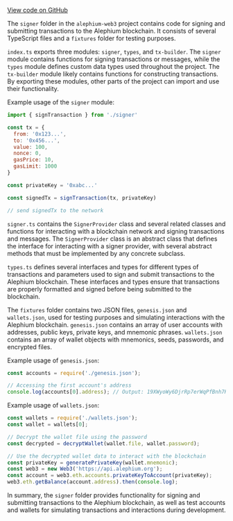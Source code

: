 [View code on GitHub](https://github.com/alephium/alephium-web3/.autodoc/docs/json/packages/web3/src/signer)

The `signer` folder in the `alephium-web3` project contains code for signing and submitting transactions to the Alephium blockchain. It consists of several TypeScript files and a `fixtures` folder for testing purposes.

`index.ts` exports three modules: `signer`, `types`, and `tx-builder`. The `signer` module contains functions for signing transactions or messages, while the `types` module defines custom data types used throughout the project. The `tx-builder` module likely contains functions for constructing transactions. By exporting these modules, other parts of the project can import and use their functionality.

Example usage of the `signer` module:

```javascript
import { signTransaction } from './signer'

const tx = {
  from: '0x123...',
  to: '0x456...',
  value: 100,
  nonce: 0,
  gasPrice: 10,
  gasLimit: 1000
}

const privateKey = '0xabc...'

const signedTx = signTransaction(tx, privateKey)

// send signedTx to the network
```

`signer.ts` contains the `SignerProvider` class and several related classes and functions for interacting with a blockchain network and signing transactions and messages. The `SignerProvider` class is an abstract class that defines the interface for interacting with a signer provider, with several abstract methods that must be implemented by any concrete subclass.

`types.ts` defines several interfaces and types for different types of transactions and parameters used to sign and submit transactions to the Alephium blockchain. These interfaces and types ensure that transactions are properly formatted and signed before being submitted to the blockchain.

The `fixtures` folder contains two JSON files, `genesis.json` and `wallets.json`, used for testing purposes and simulating interactions with the Alephium blockchain. `genesis.json` contains an array of user accounts with addresses, public keys, private keys, and mnemonic phrases. `wallets.json` contains an array of wallet objects with mnemonics, seeds, passwords, and encrypted files.

Example usage of `genesis.json`:

```javascript
const accounts = require('./genesis.json');

// Accessing the first account's address
console.log(accounts[0].address); // Output: 19XWyoWy6DjrRp7erWqPfBnh7HL1Sb2Ub8SVjux2d71Eb
```

Example usage of `wallets.json`:

```javascript
const wallets = require('./wallets.json');
const wallet = wallets[0];

// Decrypt the wallet file using the password
const decrypted = decryptWallet(wallet.file, wallet.password);

// Use the decrypted wallet data to interact with the blockchain
const privateKey = generatePrivateKey(wallet.mnemonic);
const web3 = new Web3('https://api.alephium.org');
const account = web3.eth.accounts.privateKeyToAccount(privateKey);
web3.eth.getBalance(account.address).then(console.log);
```

In summary, the `signer` folder provides functionality for signing and submitting transactions to the Alephium blockchain, as well as test accounts and wallets for simulating transactions and interactions during development.
